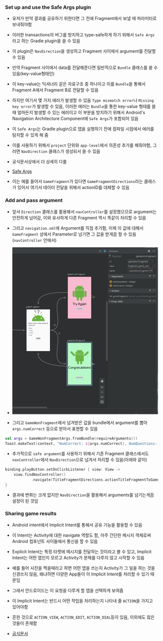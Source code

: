 ### Set up and use the Safe Args plugin
- 유저가 만약 결과를 공유하기 위한다면 그 전에 Fragment에서 보낼 때 파라미터로 보내줘야함

- 이러한 transactions의 버그를 방지하고 type-safe하게 하기 위해서 `Safe Args`라고 하는 Gradle plugin을 쓸 수 있음

- 이 plugin은 `NavDirection`을 생성하고 Fragment 사이에서 argument를 전달할 수 있음

- 만약 Fragment 사이에서 data를 전달해준다면 일반적으로 `Bundle` 클래스를 쓸 수 있음(key-value형태인)

- 이 key-value는 딕셔너리 같은 자료구조 중 하나이고 이를 `Bundle`을 통해서 Fragment A에서 Fragment B로 전달할 수 있음

- 하지만 여기서 몇 가지 에러가 발생할 수 있음 `Type mismatch error`나 `Missing key error`가 발생할 수 있음, 이러한 에러는 `Bundle`을 통한 key-value 형태를 쓸 때 얼마든지 발생할 수 있는 에러이고 이 부분을 방지하기 위해서 Android's Navigation Architecture Component에 `Safe Args`가 포함되어 있음

- 이 `Safe Args`는 Gradle plugin으로 앱을 실행하기 전에 컴파일 시점에서 에러를 탐지할 수 있게 해 줌

- 이를 사용하기 위해서 `project` 단위와 `app-level`에서 의존성 추가를 해줘야함, 그러면 `NavDirection` 클래스가 생성되서 쓸 수 있음

- 공식문서상에서 더 상세히 다룸 
- [Safe Args](https://developer.android.com/guide/navigation/navigation-pass-data?hl=ko)

- 이는 예를 들어서 `GameFragment`가 있다면 `GameFragmentDirections`라는 클래스가 있어서 여기서 데이터 전달을 위해서 actionID를 대체할 수 있음

### Add and pass argument
- 앞서 `Direction` 클래스를 활용해서 `navController`를 설정했으므로 argument는 안전하게 넘어감, 이와 유사하게 다른 Fragment 역시 똑같이 처리할 수 있음

- 그리고 `navigation.xml`에 Argument를 직접 추가함, 이제 이 값에 대해서 `GameFragment` 상에서 Parameter로 넘기면 그 값을 받게끔 할 수 있음(`navController` 안에서)

- ![one](/Android/img/twelve.png)

- 그리고 `GameWonFragment`에서 넘겨받은 값을 bundle에서 argument를 뽑아 `args.numCorrect` 등으로 받아서 표현할 수 있음

```kotlin
val args = GameWonFragmentArgs.fromBundle(requireArguments())
Toast.makeText(context, "NumCorrect: ${args.numCorrect}, NumQuestions: ${args.numQuestions}", Toast.LENGTH_LONG).show()
```

- 추가적으로 `safe argument`를 사용하기 위해서 기존 Fragment 클래스에서도 `navController`에서 `NavDirection`으로 넘겨서 처리할 수 있음(아래와 같이)

```kotlin
binding.playButton.setOnClickListener { view: View ->
    view.findNavController()
            .navigate(TitleFragmentDirections.actionTitleFragmentToGameFragment())
}
```

- 결과에 변화는 크게 없지만 `NavDirection`을 활용해서 arguments를 넘기는게끔 설정이 된 것임

### Sharing game results
- Android intent에서 Implicit Intent를 통해서 공유 기능을 활용할 수 있음

- 이 Intent는 Activity에 대한 navigate 역할도 함, 아주 간단한 메시지 객체로써 Android 컴포넌트 사이들에서 통신을 할 수 있음

- Explicit Intent는 특정 타켓에 메시지를 전달하는 것이라고 볼 수 있고, Implicit Intent는 어떤 앱인지 모르고 Activity가 문제를 다루지 않고 시작할 수 있음

- 예를 들어 사진을 찍을때라고 하면 어떤 앱을 쓰는지 Activity가 그 일을 하는 것을 신경쓰지 않음, 왜냐하면 다양한 App들이 이 Implicit Intent를 처리할 수 있기 때문임

- 그래서 안드로이드는 이 요청을 다루게 할 앱을 선택하게 보여줌

- 이 Implicit Intent는 반드시 어떤 작업을 처리하는지 나타내 줄 `ACTION`을 가지고 있어야함

- 흔한 것으로 `ACTION_VIEW`, `ACTION_EDIT`, `ACTION_DIAL`등이 있음, 이외에도 많은 것들이 존재함

- [공식문서](https://developer.android.com/training/basics/intents/sending?hl=ko)

